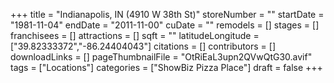 +++
title = "Indianapolis, IN (4910 W 38th St)"
storeNumber = ""
startDate = "1981-11-04"
endDate = "2011-11-00"
cuDate = ""
remodels = []
stages = []
franchisees = []
attractions = []
sqft = ""
latitudeLongitude = ["39.82333372","-86.24404043"]
citations = []
contributors = []
downloadLinks = []
pageThumbnailFile = "OtRiEaL3upn2QVwQtG30.avif"
tags = ["Locations"]
categories = ["ShowBiz Pizza Place"]
draft = false
+++
